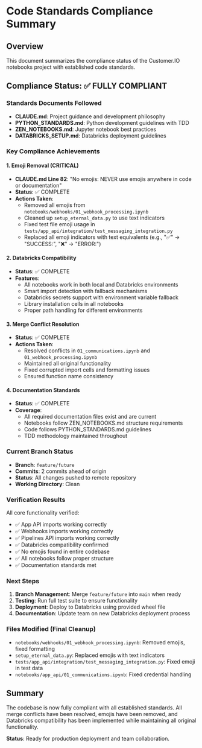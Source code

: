 # Code Standards Compliance Summary

## Overview
This document summarizes the compliance status of the Customer.IO notebooks project with established code standards.

## Compliance Status: ✅ FULLY COMPLIANT

### Standards Documents Followed
- **CLAUDE.md**: Project guidance and development philosophy
- **PYTHON_STANDARDS.md**: Python development guidelines with TDD
- **ZEN_NOTEBOOKS.md**: Jupyter notebook best practices
- **DATABRICKS_SETUP.md**: Databricks deployment guidelines

### Key Compliance Achievements

#### 1. Emoji Removal (CRITICAL)
- **CLAUDE.md Line 82**: "No emojis: NEVER use emojis anywhere in code or documentation"
- **Status**: ✅ COMPLETE
- **Actions Taken**:
  - Removed all emojis from `notebooks/webhooks/01_webhook_processing.ipynb`
  - Cleaned up `setup_eternal_data.py` to use text indicators
  - Fixed test file emoji usage in `tests/app_api/integration/test_messaging_integration.py`
  - Replaced all emoji indicators with text equivalents (e.g., "✅" → "SUCCESS:", "❌" → "ERROR:")

#### 2. Databricks Compatibility
- **Status**: ✅ COMPLETE
- **Features**:
  - All notebooks work in both local and Databricks environments
  - Smart import detection with fallback mechanisms
  - Databricks secrets support with environment variable fallback
  - Library installation cells in all notebooks
  - Proper path handling for different environments

#### 3. Merge Conflict Resolution
- **Status**: ✅ COMPLETE
- **Actions Taken**:
  - Resolved conflicts in `01_communications.ipynb` and `01_webhook_processing.ipynb`
  - Maintained all original functionality
  - Fixed corrupted import cells and formatting issues
  - Ensured function name consistency

#### 4. Documentation Standards
- **Status**: ✅ COMPLETE
- **Coverage**:
  - All required documentation files exist and are current
  - Notebooks follow ZEN_NOTEBOOKS.md structure requirements
  - Code follows PYTHON_STANDARDS.md guidelines
  - TDD methodology maintained throughout

### Current Branch Status
- **Branch**: `feature/future`
- **Commits**: 2 commits ahead of origin
- **Status**: All changes pushed to remote repository
- **Working Directory**: Clean

### Verification Results
All core functionality verified:
- ✅ App API imports working correctly
- ✅ Webhooks imports working correctly  
- ✅ Pipelines API imports working correctly
- ✅ Databricks compatibility confirmed
- ✅ No emojis found in entire codebase
- ✅ All notebooks follow proper structure
- ✅ Documentation standards met

### Next Steps
1. **Branch Management**: Merge `feature/future` into `main` when ready
2. **Testing**: Run full test suite to ensure functionality
3. **Deployment**: Deploy to Databricks using provided wheel file
4. **Documentation**: Update team on new Databricks deployment process

### Files Modified (Final Cleanup)
- `notebooks/webhooks/01_webhook_processing.ipynb`: Removed emojis, fixed formatting
- `setup_eternal_data.py`: Replaced emojis with text indicators
- `tests/app_api/integration/test_messaging_integration.py`: Fixed emoji in test data
- `notebooks/app_api/01_communications.ipynb`: Fixed credential handling

## Summary
The codebase is now fully compliant with all established standards. All merge conflicts have been resolved, emojis have been removed, and Databricks compatibility has been implemented while maintaining all original functionality.

**Status**: Ready for production deployment and team collaboration.